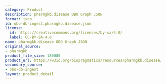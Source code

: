```yaml
---
category: Product
description: pharmgkb.disease OBO Graph JSON
format: json
id: obo-db-ingest.pharmgkb.disease.json
license:
  id: https://creativecommons.org/licenses/by-sa/4.0/
  label: CC-BY-SA-4.0
name: pharmgkb.disease OBO Graph JSON
original_source:
- pharmgkb
product_file_size: 180080
product_url: https://w3id.org/biopragmatics/resources/pharmgkb.disease/pharmgkb.disease.json
secondary_source:
- obo-db-ingest
layout: product_detail
---
```


